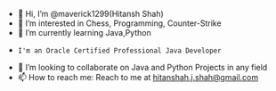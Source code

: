 - 👋 Hi, I’m @maverick1299(Hitansh Shah)
- 👀 I’m interested in Chess, Programming, Counter-Strike 
- 🌱 I’m currently learning Java,Python
-     I'm an Oracle Certified Professional Java Developer
- 💞️ I’m looking to collaborate on Java and Python Projects in any field
- 📫 How to reach me: Reach to me at hitanshah.j.shah@gmail.com

<!---
maverick1299/maverick1299 is a ✨ special ✨ repository because its `README.md` (this file) appears on your GitHub profile.
You can click the Preview link to take a look at your changes.
--->
